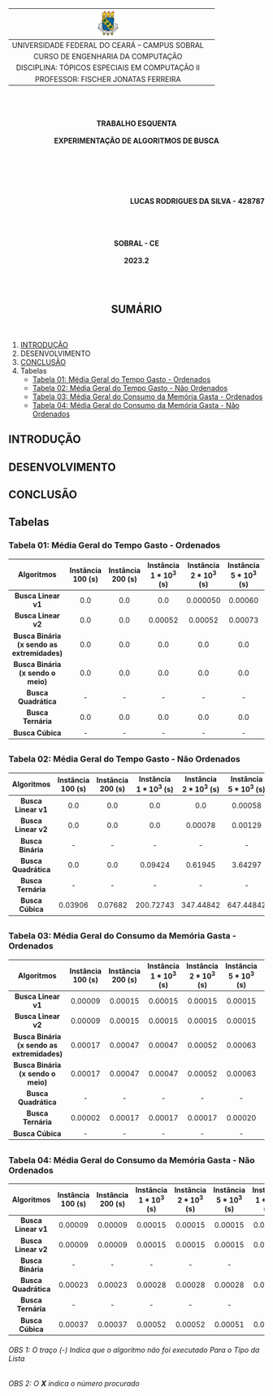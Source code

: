 <table style="margin: auto;">
    <thead style=''>
        <tr>
            <th style="text-align: center; vertical-align: middle;">
                <img src="../Public/img/logo_ufc.png" alt="Logo UFC" width="50" height="50" />
            <th>
        </th>
    </thead>
    <tbody style='text-align: center;'>
        <tr>
            <td>UNIVERSIDADE FEDERAL DO CEARÁ – CAMPUS SOBRAL</td>
        </tr>
        <tr>
            <td>CURSO DE ENGENHARIA DA COMPUTAÇÃO</td>
        </tr>
        <tr>
            <td>DISCIPLINA: TÓPICOS ESPECIAIS EM COMPUTAÇÃO II</td>
        </tr>
        <tr>
            <td>PROFESSOR: FISCHER JONATAS FERREIRA</td>
        </tr>
    </tbody>
</table>

##

<br>

<div style="text-align: center;">
    <h4>
        TRABALHO ESQUENTA <br><br>
        EXPERIMENTAÇÃO DE ALGORITMOS DE BUSCA 
    </h4>
</div>

<br>

##

<br>

<div style="text-align: right;">
    <h4>LUCAS RODRIGUES DA SILVA - 428787 <br> </h4>
</div>

##

<br>

<div style="text-align: center;">
    <h4> SOBRAL - CE <br><br> 2023.2 </h4>
</div>


##

<br>

<div style="text-align: center;">
    <h2> SUMÁRIO </h2>
</div>

<br>

1. [INTRODUÇÃO](#intro)
2. DESENVOLVIMENTO
3. [CONCLUSÃO](#conclusao)
1. Tabelas
    - [Tabela 01: Média Geral do Tempo Gasto - Ordenados](#tabela1)
    - [Tabela 02: Média Geral do Tempo Gasto - Não Ordenados](#tabela2)
    - [Tabela 03: Média Geral do Consumo da Memória Gasta - Ordenados](#tabela3)
    - [Tabela 04: Média Geral do Consumo da Memória Gasta - Não Ordenados](#tabela4)




## INTRODUÇÃO
<a id="intro"></a>


## DESENVOLVIMENTO
<a id="tabela1"></a>

## CONCLUSÃO
<a id="conclusao"></a>

## Tabelas

### Tabela 01: Média Geral do Tempo Gasto - Ordenados
<a id="tabela1"></a>

**Algoritmos**       | **Instância $100$ (s)** | **Instância $200$ (s)** | **Instância $1*10^3$ (s)** | **Instância $2*10^3$ (s)** | **Instância $5*10^3$ (s)** | **Instância $1*10^4$ (s)** | **Instância $5*10^4$ (s)** | **Instância $1*10^5$ (s)** | **Instância $5*10^5$ (s)** | **Instância $1*10^6$ (s)** | **Instância $5*10^6$ (s)** | **Instância $1*10^7$ (s)** | **Instância $1*10^8$ (s)** 
:--------------------:|:--------------------------:|:--------------------:|:---------------------:|:--------:|:--------:|:--------:|:--------:|:--------:|:--------:|:--------:|:--------:|:--------:|:--------:
**Busca Linear v1**| 0.0| 0.0| 0.0| 0.000050 | 0.00060 | 0.00060| 0.01776| 0.04109| 0.18105| 0.36811| 2.01881| 3.57257| 37.89059 |
**Busca Linear v2**| 0.0| 0.0| 0.00052| 0.00052| 0.00073| 0.00093| 0.01152| 0.01224| 0.07502| 0.13395| 1.13667| 2.32817| 12.04875|
**Busca Binária <br>(x sendo as extremidades)**| 0.0| 0.0| 0.0| 0.0| 0.0| 0.0| 0.0| 0.0| 0.0| 0.0| 0.0| 0.0| 0.0 |
**Busca Binária <br>(x sendo o meio)**| 0.0| 0.0| 0.0| 0.0| 0.0| 0.0| 0.0| 0.0| 0.0| 0.0| 0.0| 0.0| 0.0 |
**Busca Quadrática**| - | - | - | - | - | - | - | - | - | - | - | - | - |
**Busca Ternária**| 0.0| 0.0| 0.0| 0.0| 0.0| 0.0| 0.0| 0.0| 0.0| 0.0| 0.0| 0.0| 0.0 |
**Busca Cúbica**| - | - | - | - | - | - | - | - | - | - | - | - | - |


##

### Tabela 02: Média Geral do Tempo Gasto - Não Ordenados
<a id="tabela2"></a> 

**Algoritmos**       | **Instância $100$ (s)** | **Instância $200$ (s)** | **Instância $1*10^3$ (s)** | **Instância $2*10^3$ (s)** | **Instância $5*10^3$ (s)** | **Instância $1*10^4$ (s)** | **Instância $5*10^4$ (s)** | **Instância $1*10^5$ (s)** | **Instância $5*10^5$ (s)** | **Instância $1*10^6$ (s)** | **Instância $5*10^6$ (s)** | **Instância $1*10^7$ (s)** | **Instância $1*10^8$ (s)** 
:--------------------:|:--------------------------:|:--------------------:|:---------------------:|:--------:|:--------:|:--------:|:--------:|:--------:|:--------:|:--------:|:--------:|:--------:|:--------:
**Busca Linear v1**|0.0|0.0|0.0|0.0|0.00058|0.00093|0.01691|0.03285|0.17177|0.34097|1.58888|3.25080|31.66597|
**Busca Linear v2**|0.0|0.0|0.0|0.00078|0.00129|0.00129|0.01132|0.02273|0.11511|0.11246|0.36413|1.30345|8.97635|
**Busca Binária**|-|-|-|-|-|-|-|-|-|-|-|-|-|
**Busca Quadrática**|0.0|0.0|0.09424|0.61945|3.64297|14.58448|185.51226|723.18506|29.31432|106.85933|1303.73732|193.00474|4374.33062|
**Busca Ternária**|-|-|-|-|-|-|-|-|-|-|-|-|-|
**Busca Cúbica**|0.03906|0.07682|200.72743|347.44842|647.44842|767.44842|1793.94842|2820.44842|4140.59909|6768.57125|8840.79478|14400.43911|18000.31143|

##

### Tabela 03: Média Geral do Consumo da Memória Gasta - Ordenados
<a id="tabela3"></a> 

**Algoritmos**       | **Instância $100$ (s)** | **Instância $200$ (s)** | **Instância $1*10^3$ (s)** | **Instância $2*10^3$ (s)** | **Instância $5*10^3$ (s)** | **Instância $1*10^4$ (s)** | **Instância $5*10^4$ (s)** | **Instância $1*10^5$ (s)** | **Instância $5*10^5$ (s)** | **Instância $1*10^6$ (s)** | **Instância $5*10^6$ (s)** | **Instância $1*10^7$ (s)** | **Instância $1*10^8$ (s)** 
:--------------------:|:--------------------------:|:--------------------:|:---------------------:|:--------:|:--------:|:--------:|:--------:|:--------:|:--------:|:--------:|:--------:|:--------:|:--------:
**Busca Linear v1**|0.00009|0.00015|0.00015|0.00015|0.00015|0.00015|0.00015|0.00015|0.00015|0.00015|0.00015|0.00015|0.00015|
**Busca Linear v2**|0.00009|0.00015|0.00015|0.00015|0.00015|0.00015|0.00015|0.00015|0.00015|0.00015|0.00015|0.00015|0.00015 |
**Busca Binária <br>(x sendo as extremidades)**|0.00017|0.00047|0.00047|0.00052|0.00063|0.00068|0.00079|0.00084|0.00095|0.00100|0.00116|0.00121|0.0013 7|
**Busca Binária <br>(x sendo o meio)**|0.00017|0.00047|0.00047|0.00052|0.00063|0.00068|0.00079|0.00084|0.00095|0.00100|0.00116|0.00121|0.00137|
**Busca Quadrática**|-|-|-|-|-|-|-|-|-|-|-|-|-|-|
**Busca Ternária**|0.00002|0.00017|0.00017|0.00017|0.00020|0.00020|0.00020|0.00020|0.00020|0.00020|0.00020|0.00020|0.00020|
**Busca Cúbica**|-|-|-|-|-|-|-|-|-|-|-|-|-|-|
##

### Tabela 04: Média Geral do Consumo da Memória Gasta - Não Ordenados
<a id="tabela4"></a> 

**Algoritmos**       | **Instância $100$ (s)** | **Instância $200$ (s)** | **Instância $1*10^3$ (s)** | **Instância $2*10^3$ (s)** | **Instância $5*10^3$ (s)** | **Instância $1*10^4$ (s)** | **Instância $5*10^4$ (s)** | **Instância $1*10^5$ (s)** | **Instância $5*10^5$ (s)** | **Instância $1*10^6$ (s)** | **Instância $5*10^6$ (s)** | **Instância $1*10^7$ (s)** | **Instância $1*10^8$ (s)** 
:--------------------:|:--------------------------:|:--------------------:|:---------------------:|:--------:|:--------:|:--------:|:--------:|:--------:|:--------:|:--------:|:--------:|:--------:|:--------:
**Busca Linear v1**|0.00009|0.00009|0.00015|0.00015|0.00015|0.00015|0.00015|0.00015|0.00015|0.00015|0.00015|0.00015|0.00015|
**Busca Linear v2**|0.00009|0.00009|0.00015|0.00015|0.00015|0.00015|0.00015|0.00015|0.00015|0.00015|0.00015|0.00015|0.00015|
**Busca Binária**|-|-|-|-|-|-|-|-|-|-|-|-|-|
**Busca Quadrática**|0.00023|0.00023|0.00028|0.00028|0.00028|0.00028|0.00031|0.00031|0.00090|0.00125|0.00093|0.00060|0.00070|
**Busca Ternária**|-|-|-|-|-|-|-|-|-|-|-|-|-|
**Busca Cúbica**|0.00037|0.00037|0.00052|0.00052|0.00051|0.00052|0.00052|0.00112|0.00113|0.00210|0.00213|0.00513|0.00613|

###### OBS 1: O traço (-) Indica que o algoritmo não foi executado Para o Tipo da Lista
###### OBS 2: O **X** indica o número procurado 